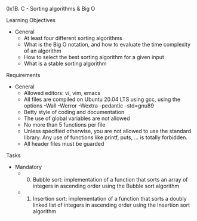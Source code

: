 0x1B. C - Sorting algorithms & Big O

Learning Objectives
- General
	- At least four different sorting algorithms
	- What is the Big O notation, and how to evaluate the time complexity of an algorithm
	- How to select the best sorting algorithm for a given input
	- What is a stable sorting algorithm


Requirements
- General
	- Allowed editors: vi, vim, emacs
	- All files are compiled on Ubuntu 20.04 LTS using gcc, using the options -Wall -Werror -Wextra -pedantic -std=gnu89
	- Betty style of coding and documentation
	- The use of global variables are not allowed
	- No more than 5 functions per file
	- Unless specified otherwise, you are not allowed to use the standard library. Any use of functions like printf, puts, … is totally forbidden.
	- All header files must be guarded

Tasks
- Mandatory
	- 0. Bubble sort: implementation of a function that sorts an array of integers in ascending order using the Bubble sort algorithm
	- 1. Insertion sort: implementation of a function that sorts a doubly linked list of integers in ascending order using the Insertion sort algorithm

